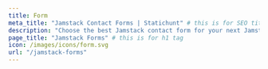 ```yaml
---
title: Form
meta_title: "Jamstack Contact Forms | Statichunt" # this is for SEO title
description: "Choose the best Jamstack contact form for your next Jamstack project that easy to Configuration." # this is for SEO description
page_title: "Jamstack Forms" # this is for h1 tag
icon: /images/icons/form.svg
url: "/jamstack-forms"
---
```

